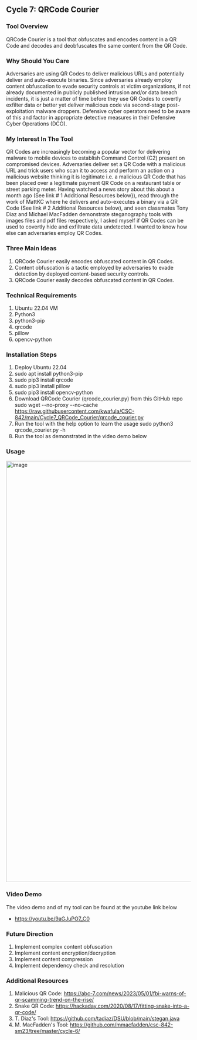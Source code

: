 ## Cycle 7: QRCode Courier
### Tool Overview 
QRCode Courier is a tool that obfuscates and encodes content in a QR Code and decodes and deobfuscates the same content from the QR Code.

### Why Should You Care 
Adversaries are using QR Codes to deliver malicious URLs and potentially deliver and auto-execute binaries. Since adversaries already employ content obfuscation to evade security controls at victim organizations, if not already documented in publicly published intrusion and/or data breach incidents, it is just a matter of time before they use QR Codes to covertly exfilter data or better yet deliver malicious code via second-stage post-exploitation malware droppers. Defensive cyber operators need to be aware of this and factor in appropriate detective measures in their  Defensive Cyber Operations (DCO).

### My Interest In The Tool
QR Codes are increasingly becoming a popular vector for delivering malware to mobile devices to establish Command Control (C2) present on compromised devices. Adversaries deliver set a QR Code with a malicious URL and trick users who scan it to access and perform an action on a malicious website thinking it is legitimate i.e. a malicious QR Code that has been placed over a legitimate payment QR Code on a restaurant table or street parking meter. Having watched a news story about this about a month ago (See link # 1 Additional Resources below}), read through the work of MattKC where he delivers and auto-executes a binary via a QR Code (See link # 2 Additional Resources below), and seen classmates Tony Diaz and Michael MacFadden demonstrate steganography tools with images files and pdf files respectively, I asked myself if QR Codes can be used to covertly hide and exfiltrate data undetected. I wanted to know how else can adversaries employ QR Codes.

### Three Main Ideas
1) QRCode Courier easily encodes obfuscated content in QR Codes.
2) Content obfuscation is a tactic employed by adversaries to evade detection by deployed content-based security controls.
3) QRCode Courier easily decodes obfuscated content in QR Codes.

### Technical Requirements
1) Ubuntu 22.04 VM
3) Python3
4) python3-pip
5) qrcode
6) pillow
7) opencv-python

### Installation Steps 
1) Deploy Ubuntu 22.04
2) sudo apt install python3-pip
3) sudo pip3 install qrcode
4) sudo pip3 install pillow
5) sudo pip3 install opencv-python
6) Download QRCode Courier (qrcode_courier.py) from this GitHub repo
   sudo wget --no-proxy --no-cache https://raw.githubusercontent.com/kwafula/CSC-842/main/Cycle7_QRCode_Courier/qrcode_courier.py
8) Run the tool with the help option to learn the usage
   sudo python3 qrcode_courier.py -h
9) Run the tool as demonstrated in the video demo below

### Usage

<img width="1144" alt="image" src="https://github.com/kwafula/CSC-842/assets/95890992/67358333-24ae-4711-a459-747ffd66d9dc">

### Video Demo
The video demo and of my tool can be found at the youtube link below
   - https://youtu.be/9aGJuPO7_C0

### Future Direction 
1) Implement complex content obfuscation
2) Implement content encryption/decryption
3) Implement content compression
4) Implement dependency check and resolution

### Additional Resources
1) Malicious QR Code:      https://abc-7.com/news/2023/05/01/fbi-warns-of-qr-scamming-trend-on-the-rise/
2) Snake QR Code:          https://hackaday.com/2020/08/17/fitting-snake-into-a-qr-code/
3) T. Diaz's Tool:         https://github.com/tadiaz/DSU/blob/main/stegan.java
4) M. MacFadden's Tool:    https://github.com/mmacfadden/csc-842-sm23/tree/master/cycle-6/  
